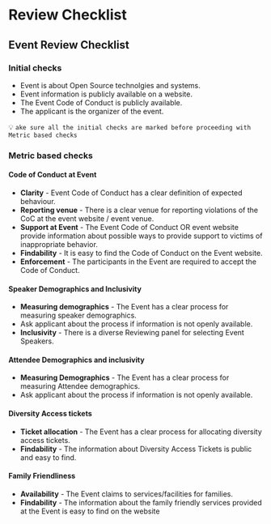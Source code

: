 # Review Checklist

## Event Review Checklist

### Initial checks

*  Event is about Open Source technolgies and systems.
*  Event information is publicly available on a website.
*  The Event Code of Conduct is publicly available.
*  The applicant is the organizer of the event.

💡 `ake sure all the initial checks are marked before proceeding with Metric based checks`

### Metric based checks

#### Code of Conduct at Event

*  **Clarity** - Event Code of Conduct has a clear definition of expected behaviour.
*  **Reporting venue** - There is a clear venue for reporting violations of the CoC at the event website / event venue.
*  **Support at Event** - The Event Code of Conduct OR event website provide information about possible ways to provide support to victims of inappropriate behavior.
*  **Findability** - It is easy to find the Code of Conduct on the Event website.
*  **Enforcement** - The participants in the Event are required to accept the Code of Conduct.

#### Speaker Demographics and Inclusivity

*  **Measuring demographics** - The Event has a clear process for measuring speaker demographics.
  * Ask applicant about the process if information is not openly available.
*  **Inclusivity** - There is a diverse Reviewing panel for selecting Event Speakers.

#### Attendee Demographics and inclusivity

*  **Measuring Demographics** - The Event has a clear process for measuring Attendee demographics.
  * Ask applicant about the process if information is not openly available.

#### Diversity Access tickets

*  **Ticket allocation** - The Event has a clear process for allocating diversity access tickets.
*  **Findability** - The information about Diversity Access Tickets is public and easy to find.

#### Family Friendliness

*  **Availability** - The Event claims to services/facilities for families.
*  **Findability** - The information about the family friendly services provided at the Event is easy to find on the website

